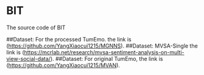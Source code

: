 # BIT
The source code of BIT


##Dataset: For the processed TumEmo. the link is (https://github.com/YangXiaocui1215/MGNNS).
##Dataset: MVSA-Single the link is (https://mcrlab.net/research/mvsa-sentiment-analysis-on-multi-view-social-data/).
##Dataset: For original TumEmo, the link is (https://github.com/YangXiaocui1215/MVAN).
